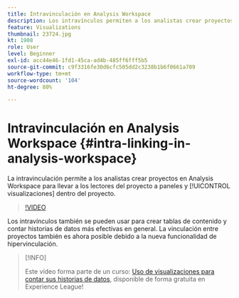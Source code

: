 ```yaml
---
title: Intravinculación en Analysis Workspace
description: Los intravínculos permiten a los analistas crear proyectos en Analysis Workspace para dirigir a los lectores del proyecto a paneles y visualizaciones exactos dentro del proyecto.
feature: Visualizations
thumbnail: 23724.jpg
kt: 1908
role: User
level: Beginner
exl-id: acc44e46-1fd1-45ca-ad4b-485ff6fff5b5
source-git-commit: c9f3316fe30d6cfc505dd2c3238b1b6f0661a709
workflow-type: tm+mt
source-wordcount: '104'
ht-degree: 80%

---
```


# Intravinculación en Analysis Workspace {#intra-linking-in-analysis-workspace}

La intravinculación permite a los analistas crear proyectos en Analysis Workspace para llevar a los lectores del proyecto a paneles y [!UICONTROL visualizaciones] dentro del proyecto.

>[!VIDEO](https://video.tv.adobe.com/v/23724/?quality=12)

Los intravínculos también se pueden usar para crear tablas de contenido y contar historias de datos más efectivas en general. La vinculación entre proyectos también es ahora posible debido a la nueva funcionalidad de hipervinculación.

>[!INFO]
>
> Este vídeo forma parte de un curso: [Uso de visualizaciones para contar sus historias de datos](https://experienceleague.adobe.com/?recommended=Analytics-U-1-2021.1.visualizations&amp;lang=es), disponible de forma gratuita en Experience League!
